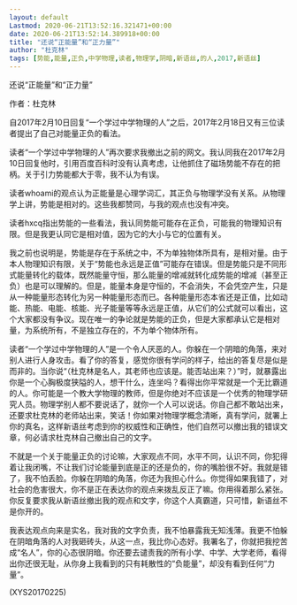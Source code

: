 ```yaml
---
layout: default
Lastmod: 2020-06-21T13:52:16.321471+00:00
date: 2020-06-21T13:52:14.389918+00:00
title: "还说“正能量”和“正力量”"
author: "杜克林"
tags: [势能,能量,正负,中学物理,读者,物理学,阴暗,新语丝,的人,2017,新语丝]
---
```


还说“正能量”和“正力量”

作者：杜克林

自2017年2月10日回复“一个学过中学物理的人”之后，2017年2月18日又有三位读者提出了自己对能量正负的看法。

读者“一个学过中学物理的人”再次要求我撤出之前的网文。我认同我在2017年2月10日回复他时，引用百度百科时没有认真考虑，让他抓住了磁场势能不存在的把柄。关于引力势能都大于零，我不认为有误。

读者whoami的观点认为正能量是心理学词汇，其正负与物理学没有关系。从物理学上讲，势能是相对的。这些我都赞同，与我的观点也没有冲突。

读者hxcq指出势能的一些看法，我认同势能可能存在正负，可能我的物理知识有限。但是我更认同它是相对值，因为它的大小与它的位置有关。

我之前也说明是，势能是存在于系统之中，不为单独物体所具有，是相对量。由于本人物理知识有限，关于“势能也永远是正值”可能存在错误。但是势能只是不同形式能量转化的载体，既然能量守恒，那么能量的增减就转化成势能的增减（甚至正负）也是可以理解的。但是，能量本身是守恒的，不会消失，不会凭空产生，只是从一种能量形态转化为另一种能量形态而已。各种能量形态本省还是正值，比如动能、热能、电能、核能、光子能量等等永远是正值，从它们的公式就可以看出，这个大家都没有争议。现在唯一的争论就是势能的正负，但是大家都承认它是相对量，为系统所有，不是独立存在的，不为单个物体所有。

读者“一个学过中学物理的人”是一个令人厌恶的人。你躲在一个阴暗的角落，来对别人进行人身攻击。看了你的答复，感觉你很有学问的样子，给出的答复尽是似是而非的。当你说“（杜克林是名人，其老师也应该是。能否站出来？）”时，就暴露出你是一个心胸极度狭隘的人，想干什么，连坐吗？看得出你平常就是一个无比霸道的人。你可能是一个教大学物理的教师，但是你绝对不应该是一个优秀的物理学研究人员。物理学别人都不要说话了，就你一个人可以说话。你自己都不敢站出来，还要求杜克林的老师站出来，笑话！你如果对物理学概念清晰，真有学问，就署上你的真名，这样新语丝考虑到你的权威性和正确性，他们自然可以撤出我的错误文章，何必请求杜克林自己撤出自己的文字。

不就是一个关于能量正负的讨论嘛，大家观点不同，水平不同，认识不同，你犯得着让我闭嘴，不让我们讨论能量到底是正的还是负的，你的嘴脸很不好。我就是错了，我不怕丢脸。你躲在阴暗的角落，你还为我担心什么。你觉得如果我错了，对社会的危害很大，你不是正在表达你的观点来拨乱反正了嘛。你用得着那么紧张。你反复要求我从新语丝撤出我的观点和文字，你这个人真霸道，只可惜，新语丝不是你开的。

我表达观点向来是实名，我对我的文字负责，我不怕暴露我无知浅薄。我更不怕躲在阴暗角落的人对我砸砖头，从这一点，我比你心态好。我署名了，你就把我挖苦成“名人”，你的心态很阴暗。你还要去谴责我的所有小学、中学、大学老师，看得出你还很无耻，从你身上我看到的只有耗散性的“负能量”，却没有看到任何“力量”。

(XYS20170225)

